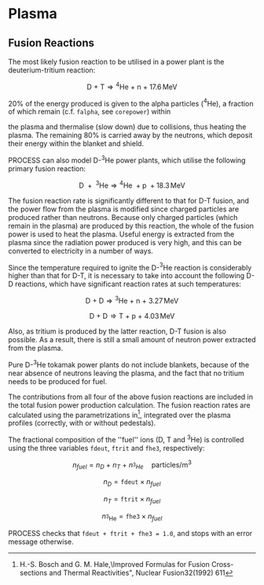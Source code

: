 # Plasma

## Fusion Reactions

The most likely fusion reaction to be utilised in a power plant is the deuterium-tritium 
reaction:

$$
\mathrm{D\ +\ T} \Longrightarrow \mathrm{^{4}He\ +\ n\ +\ 17.6 \,MeV}
$$

20% of the energy produced is given to the alpha particles ($`^4`$He), a 
fraction of which remain (c.f. `falpha`, see `corepower`) within 
<!--TODO: core power ref-->
the plasma and thermalise (slow down) due to collisions, thus heating the plasma. 
The remaining 80% is carried away by the neutrons, which deposit their energy within 
the blanket and shield.

PROCESS can also model D-$`^3`$He power plants, which utilise the following 
primary fusion reaction:

$$
\mathrm{D\ +\ ^3He} \Longrightarrow \mathrm{^{4}He\ + p\ + 18.3\,MeV}
$$

The fusion reaction rate is significantly different to that for D-T fusion,
and the power flow from the plasma is modified since charged particles are
produced rather than neutrons. Because only charged particles (which remain in
the plasma) are produced by this reaction, the whole of the fusion power is
used to heat the plasma. Useful energy is extracted from the plasma since the
radiation power produced is very high, and this can be converted to
electricity in a number of ways.

Since the temperature required to ignite the D-$`^3`$He reaction is considerably
higher than that for D-T, it is necessary to take into account the following
D-D reactions, which have significant reaction rates at such temperatures:

$$
\mathrm{D\ +\ D} \Longrightarrow \mathrm{^{3}He\ +\ n\ +\ 3.27\,MeV}
$$

$$
\mathrm{D\ +\ D} \Longrightarrow \mathrm{T\ +\ p\ +\ 4.03\,MeV}
$$

Also, as tritium is produced by the latter reaction, D-T fusion is also
possible. As a result, there is still a small amount of neutron power
extracted from the plasma.

Pure D-$`^3`$He tokamak power plants do not include blankets, because of the near
absence of neutrons leaving the plasma, and the fact that no tritium needs to
be produced for fuel.

The contributions from all four of the above fusion reactions are included in
the total fusion power production calculation. The fusion reaction rates are
calculated using the parametrizations in[^1], integrated over the plasma profiles 
(correctly, with or without pedestals).

The fractional composition of the ''fuel'' ions (D, T and $`^3`$He) is
controlled using the three variables `fdeut`, `ftrit` and `fhe3`, respectively:

$$
n_{fuel} = n_D\ +\ n_T\ +\ n_{^3He} \quad \mathrm{particles/m}^3
$$

$$
n_D = \mathtt{fdeut} \times n_{fuel}
$$

$$
n_T = \mathtt{ftrit} \times n_{fuel}
$$

$$
n_{\mathrm{^{3}He}} = \mathtt{fhe3} \times n_{fuel}
$$

PROCESS checks that `fdeut + ftrit + fhe3 = 1.0`, and stops with an error message otherwise.

[^1]: H.-S. Bosch and G. M. Hale,\Improved Formulas for Fusion Cross-sections and Thermal Reactivities", Nuclear Fusion32(1992) 611 